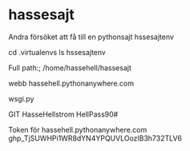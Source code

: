 # hassesajt
Andra försöket att få till en pythonsajt
hssesajtenv

cd .virtualenvs
ls
hssesajtenv

Full path:; /home/hassehell/hassesajt

webb hassehell.pythonanywhere.com 

wsgi.py

GIT
HasseHellstrom
HellPass90#

Token för hassehell.pythonanywhere.com
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
